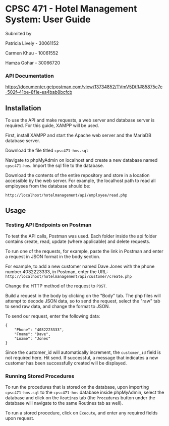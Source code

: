 # CPSC 471 - Hotel Management System: User Guide
Submited by

Patricia Lively - 30061152

Carmen Khuu - 10061552

Hamza Gohar - 30066720

### API Documentation
https://documenter.getpostman.com/view/13734852/TVmV5DtR#85875c7c-502f-41be-8f1e-ea4bab8bcfcb

## Installation

To use the API and make requests, a web server and database server is required. For this guide, XAMPP will be used.

First, install XAMPP and start the Apache web server and the MariaDB database server.

Download the file titled
```cpsc471-hms.sql```

Navigate to phpMyAdmin on localhost and create a new database named ```cpsc471-hms```. Import the sql file to the database.

Download the contents of the entire repository and store in a location accessible by the web server. For example, the localhost path to read all employees from the database should be:

```http://localhost/hotelmanagement/api/employee/read.php```

## Usage

### Testing API Endpoints on Postman
To test the API calls, Postman was used. Each folder inside the api folder contains create, read, update (where applicable) and delete requests.

To run one of the requests, for example, paste the link in Postman and enter a request in JSON format in the body section.

For example, to add a new customer named Dave Jones with the phone number 4032223333, in Postman, enter the URL:
```http://localhost/hotelmanagement/api/customer/create.php```

Change the HTTP method of the request to ```POST```.

Build a request in the body by clicking on the "Body" tab. The php files will attempt to decode JSON data, so to send the request, select the "raw" tab to send raw data, and change the format to JSON.

To send our request, enter the following data:

```
{
    "Phone": "4032223333",
    "Fname": "Dave",
    "Lname": "Jones"
}
```

Since the customer_id will automatically increment, the ```customer_id``` field is not required here. Hit send. If successful, a message that indicates a new customer has been successfully created will be displayed.

### Running Stored Procedures

To run the procedures  that is stored on the database, upon importing ```cpsc471-hms.sql``` to the ```cpsc471-hms``` database inside phpMyAdmin, select the database and click on the ```Routines``` tab (the ```Procedures``` button under the database will navigate to the same Routines tab as well).

To run a stored procedure, click on ```Execute```, and enter any required fields upon request.
